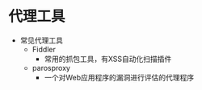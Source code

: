 # 代理工具

* 常见代理工具
  * Fiddler
    * 常用的抓包工具，有XSS自动化扫描插件
  * parosproxy
      * 一个对Web应用程序的漏洞进行评估的代理程序
